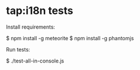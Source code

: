 tap:i18n tests
==============

Install requirements:

$ npm install -g meteorite
$ npm install -g phantomjs

Run tests:

$ ./test-all-in-console.js
